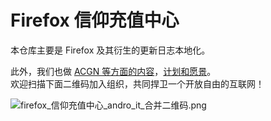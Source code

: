 # Firefox 信仰充值中心

本仓库主要是 Firefox 及其衍生的更新日志本地化。

此外，我们也做 [ACGN 等方面的内容](https://github.com/popkart2/firefox_faith_recharge_center_acgn)，[计划和愿景](https://bbs.popkart.org/?thread-93.htm)。  
欢迎扫描下面二维码加入组织，共同捍卫一个开放自由的互联网！

![firefox_信仰充值中心_andro_it_合并二维码.png](https://s2.loli.net/2022/02/02/ZQoeYtu7kl3i58C.png)